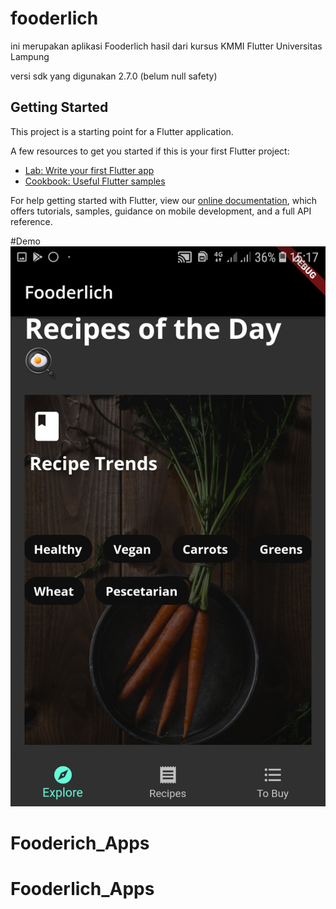 # fooderlich

ini merupakan aplikasi Fooderlich hasil dari kursus KMMI Flutter Universitas Lampung

versi sdk yang digunakan 2.7.0 (belum null safety)

## Getting Started

This project is a starting point for a Flutter application.

A few resources to get you started if this is your first Flutter project:

- [Lab: Write your first Flutter app](https://flutter.dev/docs/get-started/codelab)
- [Cookbook: Useful Flutter samples](https://flutter.dev/docs/cookbook)

For help getting started with Flutter, view our
[online documentation](https://flutter.dev/docs), which offers tutorials,
samples, guidance on mobile development, and a full API reference.

#Demo
<img src="https://github.com/Rizky1408/Fooderlich_Apps/blob/main/assets/demo1.jpeg">


# Fooderich_Apps
# Fooderlich_Apps
